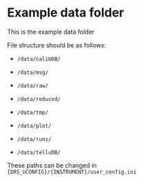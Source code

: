 # Example data folder

This is the example data folder

File structure should be as follows:


- ```/data/calibDB/```

- ```/data/msg/```

- ```/data/raw/```

- ```/data/reduced/```

- ```/data/tmp/```

- ```/data/plot/```

- ```/data/runs/```

- ```/data/telluDB/```

These paths can be changed in ```{DRS_UCONFIG}/{INSTRUMENT}/user_config.ini```